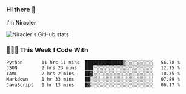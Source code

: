 ### Hi there 👋

I'm **Niracler**

![Niracler's GitHub stats](https://github-readme-stats.vercel.app/api?username=Niracler&show_icons=true)


### 👨🏻‍💻 This Week I Code With

<!--START_SECTION:waka-->

```txt
Python       11 hrs 11 mins  ██████████████▒░░░░░░░░░░   56.78 %
JSON         2 hrs 23 mins   ███░░░░░░░░░░░░░░░░░░░░░░   12.15 %
YAML         2 hrs 2 mins    ██▓░░░░░░░░░░░░░░░░░░░░░░   10.35 %
Markdown     1 hr 33 mins    ██░░░░░░░░░░░░░░░░░░░░░░░   07.89 %
JavaScript   1 hr 13 mins    █▓░░░░░░░░░░░░░░░░░░░░░░░   06.17 %
```

<!--END_SECTION:waka-->
